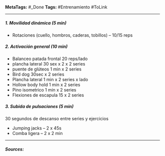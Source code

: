 **MetaTags:** #_Done
**Tags:** #Entrenamiento #ToLink 
- - -
##### 1. Movilidad dinámica (5 min)
- Rotaciones (cuello, hombros, caderas, tobillos) – 10/15  reps  
##### 2. Activación general (10 min)
- Balanceo patada frontal 20 reps/lado
- plancha lateral 30 sex x 2 x 2 series 
- puente de glúteos  1 min x 2 series   
- Bird dog 30sec x 2 series
- Plancha lateral 1 min x 2 series x lado
- Hollow body hold 1 min x 2 series
- Pino isometrico 1 min x 2 series
- Flexiones de escapula 15 x 2 series
##### 3.  Subida de pulsaciones (5 min)
30 segundos de descanso entre series y ejercicios

- Jumping jacks – 2 x 45s  
- Comba ligera – 2 x 2 min 

- - - 
#### ***Sources:***